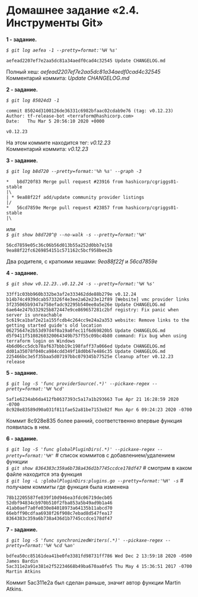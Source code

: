 # Домашнее задание «2.4. Инструменты Git»

**1 - задание.**

  *`$ git log aefea -1 --pretty=format:'%H %s'`*

    aefead2207ef7e2aa5dc81a34aedf0cad4c32545 Update CHANGELOG.md    
   
 Полный хеш: *aefead2207ef7e2aa5dc81a34aedf0cad4c32545*    
 Комментарий коммита: *Update CHANGELOG.md*


**2 - задание.**

  *`$ git log 85024d3 -1`*

    commit 85024d3100126de36331c6982bfaac02cdab9e76 (tag: v0.12.23)    
    Author: tf-release-bot <terraform@hashicorp.com>    
    Date:   Thu Mar 5 20:56:10 2020 +0000    

    v0.12.23
   
 На этом коммите находится тег: *v0.12.23*    
 Комментарий коммита: *v0.12.23*


**3 - задание.**

  *`$ git log b8d720 --pretty=format:'%h %s' --graph -3`*

    *   b8d720f83 Merge pull request #23916 from hashicorp/cgriggs01-stable    
    |\    
    | * 9ea88f22f add/update community provider listings    
    |/    
    *   56cd7859e Merge pull request #23857 from hashicorp/cgriggs01-stable    
    |\    
 или    
  *`$ git show b8d720^@ --no-walk -s --pretty=format:'%H'`*

    56cd7859e05c36c06b56d013b55a252d0bb7e158
    9ea88f22fc6269854151c571162c5bcf958bee2b    
    
 Два родителя, с краткими хешами: *9ea88f22f* и *56cd7859e*    


**4 - задание.**

  *`$ git show v0.12.23..v0.12.24 -s --pretty=format:'%H %s'`*

    33ff1c03bb960b332be3af2e333462dde88b279e v0.12.24
    b14b74c4939dcab573326f4e3ee2a62e23e12f89 [Website] vmc provider links
    3f235065b9347a758efadc92295b540ee0a5e26e Update CHANGELOG.md
    6ae64e247b332925b872447e9ce869657281c2bf registry: Fix panic when server is unreachable
    5c619ca1baf2e21a155fcdb4c264cc9e24a2a353 website: Remove links to the getting started guide's old location
    06275647e2b53d97d4f0a19a0fec11f6d69820b5 Update CHANGELOG.md
    d5f9411f5108260320064349b757f55c09bc4b80 command: Fix bug when using terraform login on Windows
    4b6d06cc5dcb78af637bbb19c198faff37a066ed Update CHANGELOG.md
    dd01a35078f040ca984cdd349f18d0b67e486c35 Update CHANGELOG.md
    225466bc3e5f35baa5d07197bbc079345b77525e Cleanup after v0.12.23 release


**5 - задание.**

  *`$ git log -S 'func providerSource(.*)' --pickaxe-regex --pretty=format:'%H %cd'`*

    5af1e6234ab6da412fb8637393c5a17a1b293663 Tue Apr 21 16:28:59 2020 -0700
    8c928e83589d90a031f811fae52a81be7153e82f Mon Apr 6 09:24:23 2020 -0700  

 Коммит 8c928e835 более ранний, соответственно впервые функция появилась в нем.
 
  

**6 - задание.**

  *`$ git log -S 'func globalPluginDirs(.*)' --pickaxe-regex --pretty=format:'%H'`* # список коммитов с добавлением/удалением функции   
  *`$ git show 8364383c359a6b738a436d1b7745ccdce178df47`* # смотрим в каком файле находится эта функция    
  *`$ git log -L :globalPluginDirs:plugins.go --pretty=format:'%H' -s`* # получаем коммиты где функция была изменена    

    78b12205587fe839f10d946ea3fdc06719decb05    
    52dbf94834cb970b510f2fba853a5b49ad9b1a46    
    41ab0aef7a0fe030e84018973a64135b11abcd70    
    66ebff90cdfaa6938f26f908c7ebad8d547fea17    
    8364383c359a6b738a436d1b7745ccdce178df47   


**7 - задание.**

  *`$ git log -S 'func synchronizedWriters(.*)' --pickaxe-regex --pretty=format:'%H %cd %an'`*
  
    bdfea50cc85161dea41be0fe3381fd98731ff786 Wed Dec 2 13:59:18 2020 -0500 James Bardin   
    5ac311e2a91e381e2f52234668b49ba670aa0fe5 Thu May 4 15:36:51 2017 -0700 Martin Atkins  
    
 Коммит 5ac311e2a был сделан раньше, значит автор функции Martin Atkins.
